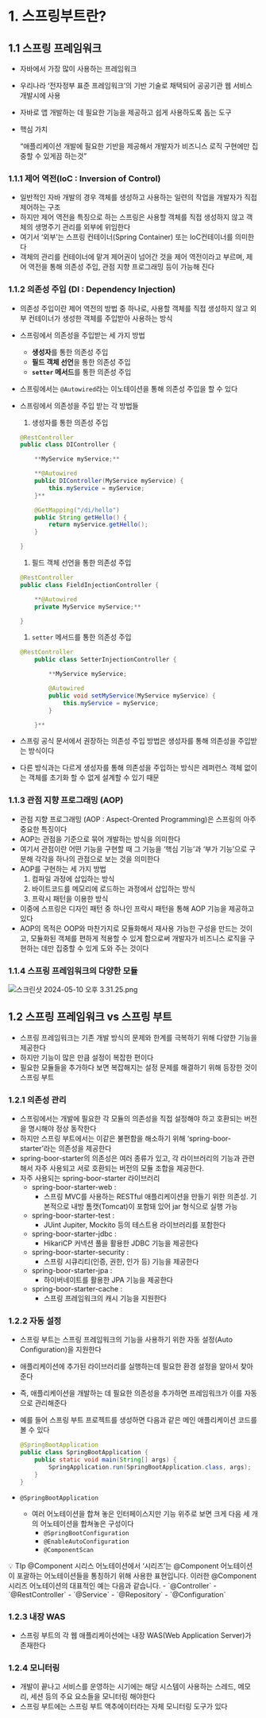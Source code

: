 # 1. 스프링부트란?

## 1.1 스프링 프레임워크

- 자바에서 가장 많이 사용하는 프레임워크
- 우리나라 ‘전자정부 표준 프레임워크’의 기반 기술로 채택되어 공공기관 웹 서비스 개발시에 사용
- 자바로 앱 개발하는 데 필요한 기능을 제공하고 쉽게 사용하도록 돕는 도구
- 핵심 가치

  “애플리케이션 개발에 필요한 기반을 제공해서 개발자가 비즈니스 로직 구현에만 집중할 수 있게끔 하는것”


### 1.1.1 제어 역전(IoC : Inversion of Control)

- 일반적인 자바 개발의 경우 객체를 생성하고 사용하는 일련의 작업을 개발자가 직접 제어하는 구조
- 하지만 제어 역전을 특징으로 하는 스프링은 사용할 객체를 직접 생성하지 않고 객체의 생명주기 관리를 외부에 위임한다
- 여기서 ‘외부’는 스프링 컨테이너(Spring Container) 또는 IoC컨테이너를 의미한다
- 객체의 관리를 컨테이너에 맡겨 제어권이 넘어간 것을 제어 역전이라고 부르며, 제어 역전을 통해 의존성 주입, 관점 지향 프로그래밍 등이 가능해 진다

### 1.1.2 의존성 주입 (DI : Dependency Injection)

- 의존성 주입이란 제어 역전의 방법 중 하나로, 사용할 객체를 직접 생성하지 않고 외부 컨테이너가 생성한 객체를 주입받아 사용하는 방식
- 스프링에서 의존성을 주입받는 세 가지 방법
    - **생성자**를 통한 의존성 주입
    - **필드 객체 선언**을 통한 의존성 주입
    - **`setter` 메서드**를 통한 의존성 주입
- 스프링에서는 `@Autowired`라는 이노테이션을 통해 의존성 주입을 할 수 있다
- 스프링에서 의존성을 주입 받는 각 방법들
    1. 생성자를 통한 의존성 주입

    ```java
    @RestController
    public class DIController {
    
        **MyService myService;**
    
        **@Autowired
        public DIController(MyService myService) {
            this.myService = myService;
        }**
    
        @GetMapping("/di/hello")
        public String getHello() {
            return myService.getHello();
        }
    
    }
    
    ```

    1. 필드 객체 선언을 통한 의존성 주입

    ```java
    @RestController
    public class FieldInjectionController {
    
        **@Autowired
        private MyService myService;**
    
    }
    ```

    1. `setter` 메서드를 통한 의존성 주입

    ```java
    @RestController
        public class SetterInjectionController {
    
            **MyService myService;
    
            @Autowired
            public void setMyService(MyService myService) {
                this.myService = myService;
            }
    
        }**
    
    ```

- 스프링 공식 문서에서 권장하는 의존성 주입 방법은 생성자를 통해 의존성을 주입받는 방식이다
- 다른 방식과는 다르게 생성자를 통해 의존성을 주입하는 방식은 레퍼런스 객체 없이는 객체를 초기화 할 수 없게 설계할 수 있기 때문

### 1.1.3 관점 지향 프로그래밍 (AOP)

- 관점 지향 프로그래밍 (AOP : Aspect-Orented Programming)은 스프링의 아주 중요한 특징이다
- AOP는 관점을 기준으로 묶어 개발하는 방식을 의미한다
- 여기서 관점이란 어떤 기능을 구현할 때 그 기능을 ‘핵심 기능’과 ‘부가 기능’으로 구분해 각각을 하나의 관점으로 보는 것을 의미한다
- AOP를 구현하는 세 가지 방법
    1. 컴파일 과정에 삽입하는 방식
    2. 바이트코드를 메모리에 로드하는 과정에서 삽입하는 방식
    3. 프락시 패턴을 이용한 방식
- 이중에 스프링은 디자인 패턴 중 하나인 프락시 패턴을 통해 AOP 기능을 제공하고 있다
- AOP의 목적은 OOP와 마찬가지로 모듈화해서 재사용 가능한 구성을 만드는 것이고, 모듈화된 객체를 편하게 적용할 수 있게 함으로써 개발자가 비즈니스 로직을 구현하는 데만 집중할 수 있게 도와 주는 것이다

### 1.1.4 스프링 프레임워크의 다양한 모듈

![스크린샷 2024-05-10 오후 3.31.25.png](https://prod-files-secure.s3.us-west-2.amazonaws.com/f4b917bb-af79-49e7-a149-2d362964fbfb/e4ce4ce3-10c4-4ff7-ae37-8c7a9ede55b2/%E1%84%89%E1%85%B3%E1%84%8F%E1%85%B3%E1%84%85%E1%85%B5%E1%86%AB%E1%84%89%E1%85%A3%E1%86%BA_2024-05-10_%E1%84%8B%E1%85%A9%E1%84%92%E1%85%AE_3.31.25.png)

## 1.2 스프링 프레임워크 vs 스프링 부트

- 스프링 프레임워크는 기존 개발 방식의 문제와 한계를 극복하기 위해 다양한 기능을 제공한다
- 하지만 기능이 많은 만큼 설정이 복잡한 편이다
- 필요한 모듈들을 추가하다 보면 복잡해지는 설정 문제를 해결하기 위해 등장한 것이 스프링 부트

### 1.2.1 의존성 관리

- 스프링에서는 개발에 필요한 각 모듈의 의존성을 직접 설정해야 하고 호환되는 버전을 명시해야 정상 동작한다
- 하지만 스프링 부트에서는 이같은 불편함을 해소하기 위해 ‘spring-boor-starter’라는 의존성을 제공한다
- spring-boor-starter의 의존성은 여러 종류가 있고, 각 라이브러리의 기능과 관련해서 자주 사용되고 서로 호환되는 버전의 모듈 조합을 제공한다.
- 자주 사용되는 spring-boor-starter 라이브러리
    - spring-boor-starter-web :
        - 스프링 MVC를 사용하는 RESTful 애플리케이션을 만들기 위한 의존성. 기본적으로 내방 톰캣(Tomcat)이 포함돼 있어 jar 형식으로 실행 가능
    - spring-boor-starter-test :
        - JUint Jupiter, Mockito 등의 테스트용 라이브러리를 포함한다
    - spring-boor-starter-jdbc :
        - HikariCP 커넥션 풀을 활용한 JDBC 기능을 제공한다
    - spring-boor-starter-security :
        - 스프링 시큐리티(인증, 권한, 인가 등) 기능을 제공한다
    - spring-boor-starter-jpa :
        - 하이버네이트를 활용한 JPA 기능을 제공한다
    - spring-boor-starter-cache :
        - 스프링 프레임워크의 캐시 기능을 지원한다

### 1.2.2 자동 설정

- 스프링 부트는 스프링 프레임워크의 기능을 사용하기 위한 자동 설정(Auto Configuration)을 지원한다
- 애플리케이션에  추가된 라이브러리를 실행하는데 필요한 환경 설정을 알아서 찾아준다
- 즉, 애플리케이션을 개발하는 데 필요한 의존성을 추가하면 프레임워크가 이를 자동으로 관리해준다
- 예를 들어 스프링 부트 프로젝트를 생성하면 다음과 같은 메인 애플리케이션 코드를 볼 수 있다

    ```java
    @SpringBootApplication
    public class SpringBootApplication {
    	public static void main(String[] args) {
    		SpringApplication.run(SpringBootApplication.class, args);
    	}
    }
    ```

- `@SpringBootApplication`
    - 여러 어노테이션을 합쳐 놓은 인터페이스지만 기능 위주로 보면 크게 다음 세 개의 어노테이션을 합쳐놓은 구성이다
        - `@SpringBootConfiguration`
        - `@EnableAutoConfiguration`
        - `@ComponentScan`

<aside>
💡 TIp
@Component 시리스 어노테이션에서 ‘시리즈’는 @Component 어노테이션이 포괄하는 어노테이션들을 통칭하기 위해 사용한 표현입니다. 이러한 @Component 시리즈 어노테이션의 대표적인 예는 다음과 같습니다.
- `@Controller`
- `@RestController`
- `@Service`
- `@Repository`
- `@Configuration`

</aside>

### 1.2.3 내장 WAS

- 스프링 부트의 각 웹 애플리케이션에는 내장 WAS(Web Application Server)가 존재한다

### 1.2.4 모니터링

- 개발이 끝나고 서비스를 운영하는 시기에는 해당 시스템이 사용하는 스레드, 메모리, 세션 등의 주요 요소들을 모니터링 해야한다
- 스프링 부트에는 스프링 부트 액추에이터라는 자체 모니터링 도구가 있다